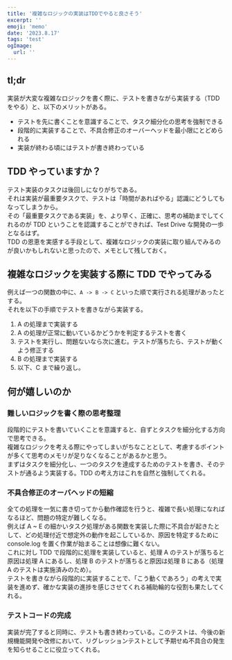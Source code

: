 ```yaml
---
title: '複雑なロジックの実装はTDDでやると良さそう'
excerpt: ''
emoji: 'memo'
date: '2023.8.17'
tags: 'test'
ogImage:
  url: ''
---
```


## tl;dr

実装が大変な複雑なロジックを書く際に、テストを書きながら実装する（TDD をやる）と、以下のメリットがある。

- テストを先に書くことを意識することで、タスク細分化の思考を強制できる
- 段階的に実装することで、不具合修正のオーバーヘッドを最小限にとどめられる
- 実装が終わる頃にはテストが書き終わっている

## TDD やっていますか？

テスト実装のタスクは後回しになりがちである。  
それは実装が最重要タスクで、テストは「時間があればやる」認識にどうしてもなってしまうから。  
その「最重要タスクである実装」を、より早く、正確に、思考の補助までしてくれるのが TDD ということを認識することができれば、Test Drive な開発の一歩となるはず。  
TDD の恩恵を実感する手段として、複雑なロジックの実装に取り組んでみるのが良いかもしれないと思ったので、メモとして残しておく。

## 複雑なロジックを実装する際に TDD でやってみる

例えば一つの関数の中に、`A -> B -> C` といった順で実行される処理があったとする。  
それを以下の手順でテストを書きながら実装する。

1. A の処理まで実装する
2. A の処理が正常に動いているかどうかを判定するテストを書く
3. テストを実行し、問題ないなら次に進む。テストが落ちたら、テストが動くよう修正する
4. B の処理まで実装する
5. 以下、C まで繰り返し。

## 何が嬉しいのか

### 難しいロジックを書く際の思考整理

段階的にテストを書いていくことを意識すると、自ずとタスクを細分化する方向で思考できる。  
複雑なロジックを考える際にやってしまいがちなこととして、考慮するポイントが多くて思考のメモリが足りなくなることがあるかと思う。  
まずはタスクを細分化し、一つのタスクを達成するためのテストを書き、そのテストが通るよう実装する。TDD の考え方はこれを自然と強制してくれる。

### 不具合修正のオーバヘッドの短縮

全ての処理を一気に書き切ってから動作確認を行うと、複雑で長い処理になればなるほど、問題の特定が難しくなる。  
例えば A ~ E の細かいタスク処理がある関数を実装した際に不具合が起きたとして、どの処理付近で想定外の動作を起こしているか、原因を特定するために console.log を置く作業が始まることは想像に難くない。  
これに対し TDD で段階的に処理を実装していると、処理 A のテストが落ちると原因は処理 A にあるし、処理 B のテストが落ちると原因は処理 B にある（処理 A のテストは実施済みのため）。  
テストを書きながら段階的に実装することで、「こう動くであろう」の考えで実装を進めず、確かな実装の進捗を感じさせてくれる補助輪的な役割も果たしてくれる。

### テストコードの完成

実装が完了すると同時に、テストも書き終わっている。このテストは、今後の新規機能開発や改修において、リグレッションテストとして予期せぬ不具合の発生を知らせることに役立ってくれる。
